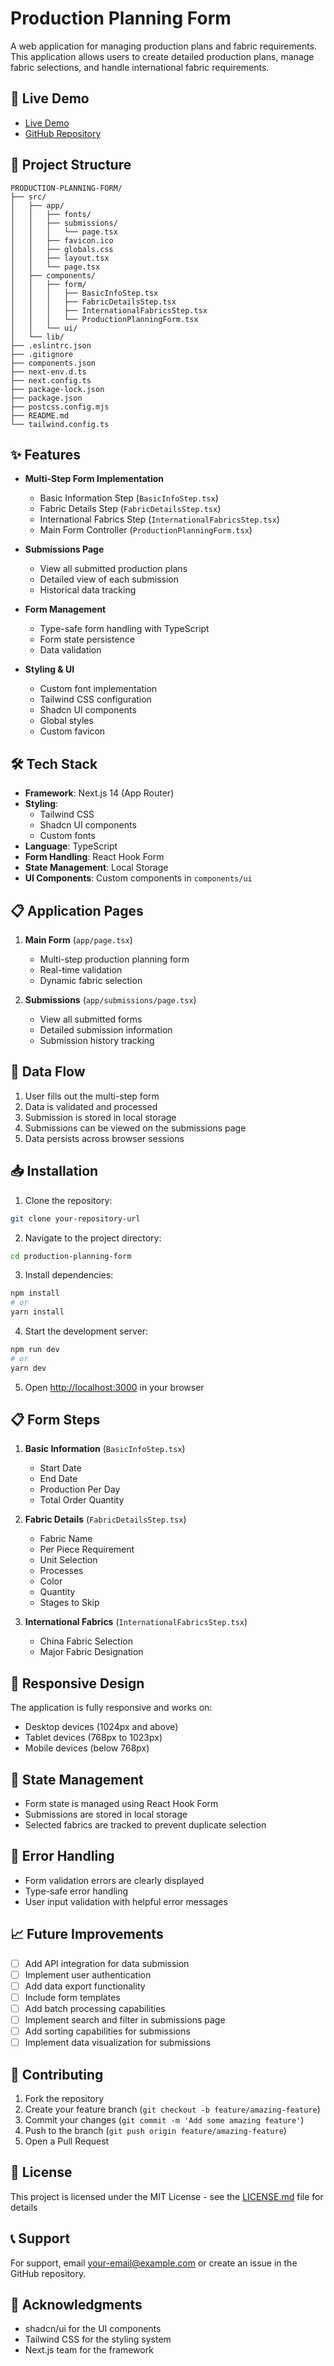 # Production Planning Form

A web application for managing production plans and fabric requirements. This application allows users to create detailed production plans, manage fabric selections, and handle international fabric requirements.

## 🚀 Live Demo

- [Live Demo](https://production-planning-form.vercel.app/)
- [GitHub Repository](https://github.com/Akshat53/production-planning-form.git)

## 📁 Project Structure

```
PRODUCTION-PLANNING-FORM/
├── src/
│   ├── app/
│   │   ├── fonts/
│   │   ├── submissions/
│   │   │   └── page.tsx
│   │   ├── favicon.ico
│   │   ├── globals.css
│   │   ├── layout.tsx
│   │   └── page.tsx
│   ├── components/
│   │   ├── form/
│   │   │   ├── BasicInfoStep.tsx
│   │   │   ├── FabricDetailsStep.tsx
│   │   │   ├── InternationalFabricsStep.tsx
│   │   │   └── ProductionPlanningForm.tsx
│   │   └── ui/
│   └── lib/
├── .eslintrc.json
├── .gitignore
├── components.json
├── next-env.d.ts
├── next.config.ts
├── package-lock.json
├── package.json
├── postcss.config.mjs
├── README.md
└── tailwind.config.ts
```

## ✨ Features

- **Multi-Step Form Implementation**
  - Basic Information Step (`BasicInfoStep.tsx`)
  - Fabric Details Step (`FabricDetailsStep.tsx`)
  - International Fabrics Step (`InternationalFabricsStep.tsx`)
  - Main Form Controller (`ProductionPlanningForm.tsx`)

- **Submissions Page**
  - View all submitted production plans
  - Detailed view of each submission
  - Historical data tracking

- **Form Management**
  - Type-safe form handling with TypeScript
  - Form state persistence
  - Data validation

- **Styling & UI**
  - Custom font implementation
  - Tailwind CSS configuration
  - Shadcn UI components
  - Global styles
  - Custom favicon

## 🛠️ Tech Stack

- **Framework**: Next.js 14 (App Router)
- **Styling**: 
  - Tailwind CSS
  - Shadcn UI components
  - Custom fonts
- **Language**: TypeScript
- **Form Handling**: React Hook Form
- **State Management**: Local Storage
- **UI Components**: Custom components in `components/ui`

## 📋 Application Pages

1. **Main Form** (`app/page.tsx`)
   - Multi-step production planning form
   - Real-time validation
   - Dynamic fabric selection

2. **Submissions** (`app/submissions/page.tsx`)
   - View all submitted forms
   - Detailed submission information
   - Submission history tracking

## 🔄 Data Flow

1. User fills out the multi-step form
2. Data is validated and processed
3. Submission is stored in local storage
4. Submissions can be viewed on the submissions page
5. Data persists across browser sessions

## 📥 Installation

1. Clone the repository:
```bash
git clone your-repository-url
```

2. Navigate to the project directory:
```bash
cd production-planning-form
```

3. Install dependencies:
```bash
npm install
# or
yarn install
```

4. Start the development server:
```bash
npm run dev
# or
yarn dev
```

5. Open [http://localhost:3000](http://localhost:3000) in your browser

## 📋 Form Steps

1. **Basic Information** (`BasicInfoStep.tsx`)
   - Start Date
   - End Date
   - Production Per Day
   - Total Order Quantity

2. **Fabric Details** (`FabricDetailsStep.tsx`)
   - Fabric Name
   - Per Piece Requirement
   - Unit Selection
   - Processes
   - Color
   - Quantity
   - Stages to Skip

3. **International Fabrics** (`InternationalFabricsStep.tsx`)
   - China Fabric Selection
   - Major Fabric Designation

## 📱 Responsive Design

The application is fully responsive and works on:
- Desktop devices (1024px and above)
- Tablet devices (768px to 1023px)
- Mobile devices (below 768px)

## 🔄 State Management

- Form state is managed using React Hook Form
- Submissions are stored in local storage
- Selected fabrics are tracked to prevent duplicate selection

## 🚨 Error Handling

- Form validation errors are clearly displayed
- Type-safe error handling
- User input validation with helpful error messages

## 📈 Future Improvements

- [ ] Add API integration for data submission
- [ ] Implement user authentication
- [ ] Add data export functionality
- [ ] Include form templates
- [ ] Add batch processing capabilities
- [ ] Implement search and filter in submissions page
- [ ] Add sorting capabilities for submissions
- [ ] Implement data visualization for submissions

## 👥 Contributing

1. Fork the repository
2. Create your feature branch (`git checkout -b feature/amazing-feature`)
3. Commit your changes (`git commit -m 'Add some amazing feature'`)
4. Push to the branch (`git push origin feature/amazing-feature`)
5. Open a Pull Request

## 📄 License

This project is licensed under the MIT License - see the [LICENSE.md](LICENSE.md) file for details

## 📞 Support

For support, email your-email@example.com or create an issue in the GitHub repository.

## 🙏 Acknowledgments

- shadcn/ui for the UI components
- Tailwind CSS for the styling system
- Next.js team for the framework